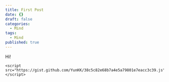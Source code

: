 ```yaml
---
title: First Post
date: {}
draft: false
categories:
  - Mind
tags:
  - Mind
published: true
---
```


Hi!

    <script src="https://gist.github.com/YunKK/38c5c82e68b7a4e5a79801e7eacc3c39.js"></script>

